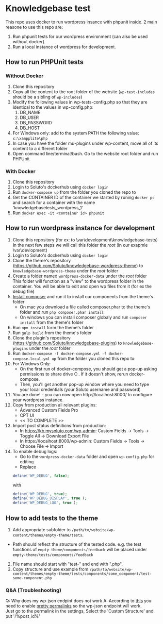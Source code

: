 # Knowledgebase test
This repo uses docker to run wordpress insance with phpunit inside.
2 main reasone to use this repo are:
1. Run phpunit tests for our wordpress environment (can also be used without docker).
2. Run a local instance of wordpress for development.
## How to run PHPUnit tests
### Without Docker

1. Clone this repository
2. Copy all the content to the root folder of the website (`wp-test-includes` should be a sibling of `wp-includes`)
3. Modify the following values in wp-tests-config.php so that they are identical to the values in wp-config.php:
    1. DB_NAME
    2. DB_USER
    3. DB_PASSWORD
    4. DB_HOST
4. For Windows only: add to the system PATH the following value: `c:\xampplite\php`
5. In case you have the folder mu-plugins under wp-content, move all of its content to a different folder
5. Open command line/terminal/bash. Go to the website root folder and run PHPUnit

### With Docker
1. Clone this repository
2. Login to Soluto's dockerhub using `docker login`
3. Run `docker-compose up` from the folder you cloned the repo to
4. Get the CONTAINER ID of the container we started by runing `docker ps` and search for a container with the name 'knowledgebasetests_wordpress_1'
5. Run `docker exec -it <container id> phpunit`

## How to run wordpress instance for development
1. Clone this repository (for ex: to \var\development\knowledgebase-tests)  
In the next few steps we will call this folder the _root_ (in our exapmle \var\devlopment)
2. Login to Soluto's dockerhub using `docker login`
3. Clone the theme's repository (https://github.com/Soluto/knowledgebase-wordpress-theme) to `knowledgebase-wordpress-theme` under the _root_ folder
4. Create a folder named `wordpress-docker-data` under the _root_ folder  
This folder will function as a "view" to the wordpress folder in the container. You will be able to edit and open wp files from it (for ex the debug file)
5. [Install composer](https://getcomposer.org/download/) and run it to install our components from the theme's folder
    * On mac you download a file called composer.phar to the theme's folder and run `php composer.phar install`
    * On windows you can install composer globaly and run `composer install` from the theme's folder
6. Run `npm install` form the theme's folder
7. Run `gulp build` from the theme's folder
8. Clone the plugin's repository (https://github.com/Soluto/knowledgebase-plugins) to `knowledgebase-plugins` under the _root_ folder
9. Run `docker-compose -f docker-compose.yml -f docker-compose.local.yml up` from the folder you cloned this repo to
10. For Windows Only:
    * On the first run of docker-compose, you should get a pop-up asking permissions to share drive C:. If it doesn't show, rerun docker-compose.
    * Then, you'll get another pop-up window where you need to type your local credentials (your Soluto username and password)  
10. You are done! - you can now open http://localhost:8000/ to configure your wordpress instance.
11. Copy from production all relevant plugins:
    * Advanced Custom Fields Pro
    * CPT UI
    * << TO COMPLETE >>
12. Import post status definitions from production:
    * In https://kb.mysoluto.com/wp-admin: Custom Fields -> Tools -> Toggle All -> Download Export File
    * In https://localhost:8000/wp-admin: Custom Fields -> Tools -> Choose File -> Import
13. To enable debug logs:
    * Go to the `wordpress-docker-data` folder and open `wp-config.php` for editing
    * Replace 
    ```php
    define('WP_DEBUG', false);
    ``` 
    with   
      ```php
      define('WP_DEBUG', true);
      define('WP_DEBUG_DISPLAY', true );  
      define('WP_DEBUG_LOG', true );
      ```


## How to add tests to the theme

1. Add appropriate subfolder to `/path/to/website/wp-content/themes/empty-theme/tests`. 
  * Path should reflect the structure of the tested code. e.g. the test functions of `empty-theme/components/feedback` will be placed under `empty-theme/tests/components/feedback`
2. File name should start with "test-" and end with ".php".
3. Copy structure and use example from `/path/to/website/wp-content/themes/empty-theme/tests/components/some_component/test-some-component.php`

### Q&A (Troubleshooting)

Q: Why does my wp-json endpint does not work
A: According to [this](https://developer.wordpress.org/rest-api/extending-the-rest-api/routes-and-endpoints/) you need to enable [pretty permalinks](https://codex.wordpress.org/Introduction_to_Blogging#Pretty_Permalinks) so the wp-json endpoint will work.  
Just go to the permalink in the settings, Select the 'Custom Structure' and put '/%post_id%'
